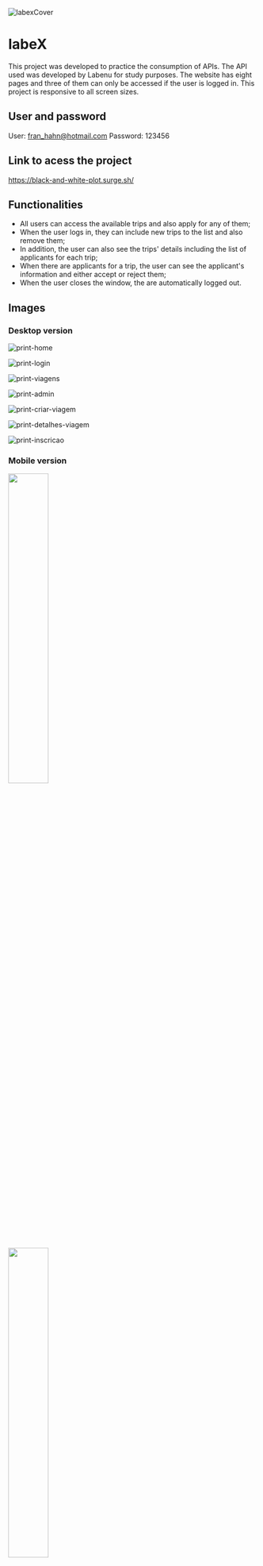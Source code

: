 ![labexCover](./src/img/labeXcover.png)

# labeX
This project was developed to practice the consumption of APIs. The API used was developed by Labenu for study purposes.
The website has eight pages and three of them can only be accessed if the user is logged in.
This project is responsive to all screen sizes.

## User and password
User: fran_hahn@hotmail.com
Password: 123456

## Link to acess the project
https://black-and-white-plot.surge.sh/

## Functionalities
* All users can access the available trips and also apply for any of them;
* When the user logs in, they can include new trips to the list and also remove them;
* In addition, the user can also see the trips' details including the list of applicants for each trip;
* When there are applicants for a trip, the user can see the applicant's information and either accept or reject them;
* When the user closes the window, the are automatically logged out.

## Images
### Desktop version
![print-home](./src/img/print-home.png)

![print-login](./src/img/print-login.png)

![print-viagens](./src/img/print-viagens.png)

![print-admin](./src/img/print-admin.png)

![print-criar-viagem](./src/img/print-criar-viagem.png)

![print-detalhes-viagem](./src/img/print-detalhes-viagem.png)

![print-inscricao](./src/img/print-inscricao.png)

### Mobile version
<img src="./src/img/print-mobile1.jpeg" width="40%"/>
<br>
<img src="./src/img/print-mobile2.jpeg" width="40%"/>
<br>
<img src="./src/img/print-mobile3.jpeg" width="40%"/>
<br>
<img src="./src/img/print-mobile4.jpeg" width="40%"/>
<br>
<img src="./src/img/print-mobile5.jpeg" width="40%"/>
<br>
<img src="./src/img/print-mobile6.jpeg" width="40%"/>
<br>
<img src="./src/img/print-mobile7.jpeg" width="40%"/>
